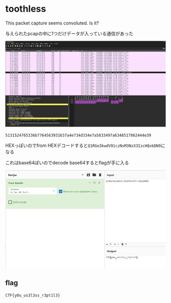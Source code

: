 # toothless

This packet capture seems convoluted. Is it?


与えられたpcapの中に1つだけデータが入っている通信があった


![](image.png)


`5131524765336b7764563931637a4e734d334e7a5833497a6348517862444e39`

HEXっぽいのでfrom HEXデコードすると`Q1RGe3kwdV91czNsM3NzX3IzcHQxbDN9`になる

これはbase64ぽいのでdecode base64するとflagが手に入る


![](image-1.png)


## flag

`CTF{y0u_us3l3ss_r3pt1l3}`